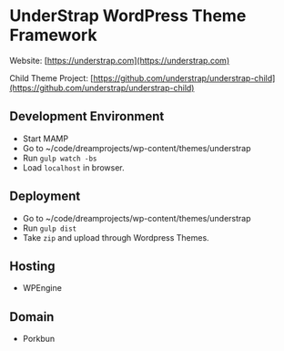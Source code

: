 # UnderStrap WordPress Theme Framework

Website: [https://understrap.com](https://understrap.com)

Child Theme Project: [https://github.com/understrap/understrap-child](https://github.com/understrap/understrap-child)

## Development Environment
- Start MAMP
- Go to ~/code/dreamprojects/wp-content/themes/understrap
- Run `gulp watch -bs`
- Load `localhost` in browser.

## Deployment
- Go to ~/code/dreamprojects/wp-content/themes/understrap
- Run `gulp dist`
- Take `zip` and upload through Wordpress Themes.

## Hosting
- WPEngine

## Domain
- Porkbun
